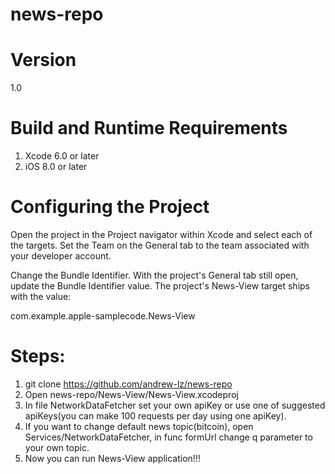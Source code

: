 # news-repo

# Version

1.0

# Build and Runtime Requirements

1. Xcode 6.0 or later
2. iOS 8.0 or later

# Configuring the Project

Open the project in the Project navigator within Xcode and select each of the targets. Set the Team on the General tab to the team associated with your developer account.

Change the Bundle Identifier.
With the project's General tab still open, update the Bundle Identifier value. The project's News-View target ships with the value:

com.example.apple-samplecode.News-View

# Steps:

1. git clone https://github.com/andrew-lz/news-repo
2. Open news-repo/News-View/News-View.xcodeproj
3. In file NetworkDataFetcher set your own apiKey or use one of suggested apiKeys(you can make 100 requests per day using one apiKey). 
4. If you want to change default news topic(bitcoin), open Services/NetworkDataFetcher, in func formUrl change q parameter to your own topic.
5. Now you can run News-View application!!!

